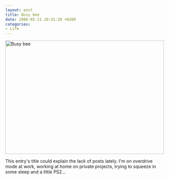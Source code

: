 ```yaml
---
layout: post
title: Busy bee
date: 2006-05-21 20:41:20 +0200
categories:
- Life
---
```

<p><a href="http://www.flickr.com/photos/janos/150467498/"><img src="http://static.flickr.com/52/150467498_3dfe8b72f2.jpg" alt="Busy bee" width="500" height="358" border="0" class="image" /></a></p>
<p>This entry's title could explain the lack of posts lately. I'm on overdrive mode at work, working at home on private projects, trying to squeeze in some sleep and a little PS2...</p>

